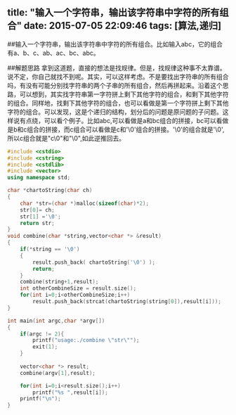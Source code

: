 title: "输入一个字符串，输出该字符串中字符的所有组合"
date: 2015-07-05 22:09:46
tags: [算法,递归]
---

##输入一个字符串，输出该字符串中字符的所有组合。比如输入abc，它的组合有a、b、c、ab、ac、bc、abc。

##解题思路
拿到这道题，直接的想法是找规律。但是，找规律这种事不太靠谱。说不定，你自己就找不到呢。其实，可以这样考虑。不是要找出字符串的所有组合吗，有没有可能分别找字符串的两个子串的所有组合，然后再拼起来。沿着这个思路，可以想到，其实找字符串第一字符拼上剩下其他字符的组合，和剩下其他字符的组合。同样地，找剩下其他字符的组合，也可以看做是第一个字符拼上剩下其他字符的组合。可以发现，这是个递归的结构，划分后的问题是原问题的子问题。这样说有点绕，可以看个例子。比如abc,可以看做是a和bc组合的拼接，bc可以看做是b和c组合的拼接，而c组合可以看做是c和'\0'组合的拼接。'\0'的组合就是'\0',所以c组合就是"c\0"和"\0",如此逆推回去。
<!-- more --> 
``` c++
#include <cstdio>
#include <cstring>
#include <cstdlib>
#include <vector>
using namespace std;

char *chartoString(char ch)
{
    char *str=(char *)malloc(sizeof(char)*2);
    str[0]= ch;
    str[1] ='\0';
    return str;
}
void combine(char *string,vector<char *> &result)
{
    if(*string == '\0')
    {
        result.push_back( chartoString('\0') );
        return;
    }
    combine(string+1,result);
    int otherCombineSize = result.size();
    for(int i=0;i<otherCombineSize;i++)
        result.push_back(strcat(chartoString(string[0]),result[i]));    
}

int main(int argc,char *argv[])
{
    if(argc != 2){
        printf("usage:./combine \"str\"");
        exit(1);
    }
        
    vector<char *> result;
    combine(argv[1],result);

    for(int i=0;i<result.size();i++)
        printf("%s ",result[i]);
    printf("\n");
}
```